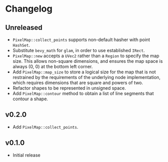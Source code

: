 # Changelog

## Unreleased

* `PixelMap::collect_points` supports non-default hasher with point `HashSet`.
* Substitute `bevy_math` for `glam`, in order to use established `IRect`.
* `PixelMap::new` accepts a `UVec2` rather than a `Region` to specify the map size. This allows non-square 
  dimensions, and ensures the map space is always (0, 0) at the bottom left corner.
* Add `PixelMap::map_size` to store a logical size for the map that is not restrained by the requirements
  of the underlying node implementation, which requires dimensions that are square and powers of two.
* Refactor shapes to be represented in unsigned space.
* Add `PixelMap::contour` method to obtain a list of line segments that contour a shape.

## v0.2.0

* Add `PixelMap::collect_points`.

## v0.1.0

* Initial release
